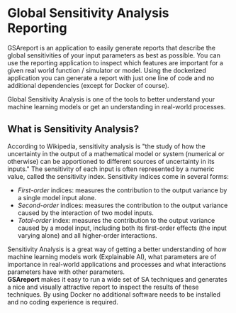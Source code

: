 <h1>Global Sensitivity Analysis Reporting</h1>


GSAreport is an application to easily generate reports that describe the global sensitivities of your input parameters as best as possible. You can use the reporting application to inspect which features are important for a given real world function / simulator or model. Using the dockerized application you can generate a report with just one line of code and no additional dependencies (except for Docker of course).

Global Sensitivity Analysis is one of the tools to better understand your machine learning models or get an understanding in real-world processes.

## What is Sensitivity Analysis?
According to Wikipedia, sensitivity analysis is "the study of how the uncertainty in the output of a mathematical model or system (numerical or otherwise) can be apportioned to different sources of uncertainty in its inputs." The sensitivity of each input is often represented by a numeric value, called the sensitivity index. Sensitivity indices come in several forms:

- *First-order* indices: measures the contribution to the output variance by a single model input alone.
- *Second-order* indices: measures the contribution to the output variance caused by the interaction of two model inputs.
- *Total-order* index: measures the contribution to the output variance caused by a model input, including both its first-order effects (the input varying alone) and all higher-order interactions.

Sensitivity Analysis is a great way of getting a better understanding of how machine learning models work (Explainable AI), what parameters are of importance in real-world applications and processes and what interactions parameters have with other parameters.  
**GSAreport** makes it easy to run a wide set of SA techniques and generates a nice and visually attractive report to inspect the results of these techniques. By using Docker no additional software needs to be installed and no coding experience is required.

